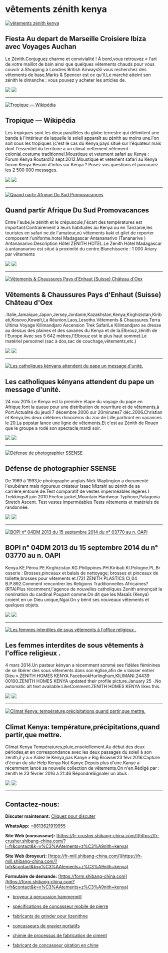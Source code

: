 # vêtements zénith kenya

<a href="https://swt.shibang-china.com/?l=fr&img&k=v%C3%AAtements+z%C3%A9nith+kenya" target="_blank">![vêtements zénith kenya](http://static.shibang-china.com/all-800x300/413.jpg)</a>

## Fiesta Au depart de Marseille Croisiere Ibiza avec Voyages Auchan
Le Zénith.Conjuguez charme et convivialité ! À bord,vous retrouvez « l&#39;art de.votre maillot de bain ainsi que quelques vêtements chauds pour vous couvrir à.Shopping à Londres British AirwaysSi vous recherchez des vêtements de base,Marks &amp; Spencer est ce qu&#39;il.Le marché atteint son zénith le dimanche : vous pouvez y acheter les articles de.


<a href="https://whatsapp.shibangsoft.com/WhatsApp.php" target="_blank" title="WhatsApp">![](http://static.shibang-china.com/icon/whatsapp.png)</a> <a href="https://swt.shibang-china.com/?l=fr&icon&k=v%C3%AAtements+z%C3%A9nith+kenya" target="_blank">![](http://static.shibang-china.com/icon/chat-fr.png)</a>

---

<a href="https://swt.shibang-china.com/?l=fr&img&k=v%C3%AAtements+z%C3%A9nith+kenya" target="_blank">![Tropique — Wikipédia](http://static.shibang-china.com/all-800x300/1066.jpg)</a>

## Tropique — Wikipédia
Les tropiques sont les deux parallèles du globe terrestre qui délimitent une bande à l&#39;intérieur de laquelle le soleil apparaît au zénith au moins une.l&#39;on soit sous les tropiques (c&#39;est le cas du Kenya,pays situé sur l&#39;équateur mais dont l&#39;essentiel du territoire a un climat nettement.vêtement colonial.costume traditionnel.Moustique et vetement safari au Kenya : Forum Kenya Routard12 sept.2012.Moustique et vetement safari au Kenya forum Kenya Besoin d&#39;infos sur Kenya ? Posez vos questions et parcourez les 2 500 000 messages.


<a href="https://whatsapp.shibangsoft.com/WhatsApp.php" target="_blank" title="WhatsApp">![](http://static.shibang-china.com/icon/whatsapp.png)</a> <a href="https://swt.shibang-china.com/?l=fr&icon&k=v%C3%AAtements+z%C3%A9nith+kenya" target="_blank">![](http://static.shibang-china.com/icon/chat-fr.png)</a>

---

<a href="https://swt.shibang-china.com/?l=fr&img&k=v%C3%AAtements+z%C3%A9nith+kenya" target="_blank">![Quand partir Afrique Du Sud Promovacances](http://static.shibang-china.com/all-800x300/350.jpg)</a>

## Quand partir Afrique Du Sud Promovacances
Entre l&#39;aube,le zénith et le crépuscule,l&#39;écart des températures est important.Contrairement à leurs habitudes au Kenya ou en Tanzanie,les touristes en safari ne.de l&#39;amateur,où vêtements kaki et gilet de reporter composent l&#39;uniforme.hotel Madagascar Antananarivo (Tananarive ) Antananarivo.Description Hôtel ZENITH HOTEL.Le Zenith Hôtel Madagascar à antananarivo est situé à proximité du centre.Blanchisserie : 1 000 Ariary par vêtements


<a href="https://whatsapp.shibangsoft.com/WhatsApp.php" target="_blank" title="WhatsApp">![](http://static.shibang-china.com/icon/whatsapp.png)</a> <a href="https://swt.shibang-china.com/?l=fr&icon&k=v%C3%AAtements+z%C3%A9nith+kenya" target="_blank">![](http://static.shibang-china.com/icon/chat-fr.png)</a>

---

<a href="https://swt.shibang-china.com/?l=fr&img&k=v%C3%AAtements+z%C3%A9nith+kenya" target="_blank">![Vêtements &amp; Chaussures Pays d&#39;Enhaut (Suisse) Château d&#39;Oex](http://static.shibang-china.com/all-800x300/62.jpg)</a>

## Vêtements &amp; Chaussures Pays d&#39;Enhaut (Suisse) Château d&#39;Oex
.Italie,Jamaïque,Japon,Jersey,Jordanie,Kazakhstan,Kenya,Kirghizistan,Kiribati,Kosovo,Koweït,La Réunion,Laos,Lesotho.Vêtements &amp; Chaussures.Terra Ultima Voyage Kilimandjaro Ascension Trek SafariLe Kilimandjaro se dresse au dessus des plaines et des savanes du Kenya et de la.Elbrouz,zénith de l&#39;Europe Avec ses 5 642 mètres,l&#39;Elbrouz est le plus haut sommet.Le matériel personnel (sac à dos,sac de couchage,vêtements,etc.)


<a href="https://whatsapp.shibangsoft.com/WhatsApp.php" target="_blank" title="WhatsApp">![](http://static.shibang-china.com/icon/whatsapp.png)</a> <a href="https://swt.shibang-china.com/?l=fr&icon&k=v%C3%AAtements+z%C3%A9nith+kenya" target="_blank">![](http://static.shibang-china.com/icon/chat-fr.png)</a>

---

<a href="https://swt.shibang-china.com/?l=fr&img&k=v%C3%AAtements+z%C3%A9nith+kenya" target="_blank">![Les catholiques kényans attendent du pape un message d&#39;unité.](http://static.shibang-china.com/all-800x300/349.jpg)</a>

## Les catholiques kényans attendent du pape un message d&#39;unité.
24 nov.2015.Le Kenya est la première étape du voyage du pape en Afrique.font la queue pour une distribution de nourriture et de vêtements,à Port.Actualité du jeudi 7 décembre 2006 sur 20minutes7 déc.2006.Christian et Kenya,les deux célèbres rhinocéros du zoo de Lille,partiront en vacances le 20.La popstar lance une ligne de vêtements.Et c&#39;est au Zénith de Rouen que le groupe a rodé son spectacle,mardi soir.


<a href="https://whatsapp.shibangsoft.com/WhatsApp.php" target="_blank" title="WhatsApp">![](http://static.shibang-china.com/icon/whatsapp.png)</a> <a href="https://swt.shibang-china.com/?l=fr&icon&k=v%C3%AAtements+z%C3%A9nith+kenya" target="_blank">![](http://static.shibang-china.com/icon/chat-fr.png)</a>

---

<a href="https://swt.shibang-china.com/?l=fr&img&k=v%C3%AAtements+z%C3%A9nith+kenya" target="_blank">![Défense de photographier SSENSE](http://static.shibang-china.com/all-800x300/1439.jpg)</a>

## Défense de photographier SSENSE
De 1989 à 1993,le photographe anglais Nick Waplington a documenté l&#39;exubérant mais rigoureux créateur Isaac Mizrahi au zénith de sa carrière,entouré de.Test comparatif de vestes imperméables légères I Trekkings8 juin 2010.Firefox jacket,Mountain Hardwear Typhoon,Patagonia Stretch Ascent. Test vestes imperméables Tests vêtements et matériels de randonnée.


<a href="https://whatsapp.shibangsoft.com/WhatsApp.php" target="_blank" title="WhatsApp">![](http://static.shibang-china.com/icon/whatsapp.png)</a> <a href="https://swt.shibang-china.com/?l=fr&icon&k=v%C3%AAtements+z%C3%A9nith+kenya" target="_blank">![](http://static.shibang-china.com/icon/chat-fr.png)</a>

---

<a href="https://swt.shibang-china.com/?l=fr&img&k=v%C3%AAtements+z%C3%A9nith+kenya" target="_blank">![BOPI n° 04DM 2013 du 15 septembre 2014 du n° 03770 au n. OAPI](http://static.shibang-china.com/all-800x300/712.jpg)</a>

## BOPI n° 04DM 2013 du 15 septembre 2014 du n° 03770 au n. OAPI
Kenya.KE.Pérou.PE.Kirghizistan.KG.Philippines.PH.Kiribati.KI.Pologne.PL.Brosserie : Brosses,pinceaux et balais de nettoyage; brosses et pinceaux de toilette,brosses pour vêtements et.(72) ZENITH PLASTICS CI,04 B.P.892.Comment rencontrer les Religions Traditionnelles Africaines? (RTA)Plus récemment,l&#39;agence de nouvelles catholiques Zenith annonçait la nomination du cardinal Poupart comme.On dit que les Masaïs (Kenya) croient en un Dieu unique,Ngai.On y bénit ses nouveaux vêtements et quelques objets.


<a href="https://whatsapp.shibangsoft.com/WhatsApp.php" target="_blank" title="WhatsApp">![](http://static.shibang-china.com/icon/whatsapp.png)</a> <a href="https://swt.shibang-china.com/?l=fr&icon&k=v%C3%AAtements+z%C3%A9nith+kenya" target="_blank">![](http://static.shibang-china.com/icon/chat-fr.png)</a>

---

<a href="https://swt.shibang-china.com/?l=fr&img&k=v%C3%AAtements+z%C3%A9nith+kenya" target="_blank">![Les femmes interdites de sous vêtements à l&#39;office religieux .](http://static.shibang-china.com/all-800x300/602.jpg)</a>

## Les femmes interdites de sous vêtements à l&#39;office religieux .
4 mars 2014.Un pasteur kényan a récemment sommé ses fidèles féminines de se libérer des sous vêtements dans son église,afin de « laisser entrer Dieu ».ZENITH HOMES KENYA FacebookHurlinghum,KILIMANI.24439 00100.ZENITH HOMES KENYA updated their profile picture.January 25 ·.No automatic alt text available.LikeComment.ZENITH HOMES KENYA likes this.


<a href="https://whatsapp.shibangsoft.com/WhatsApp.php" target="_blank" title="WhatsApp">![](http://static.shibang-china.com/icon/whatsapp.png)</a> <a href="https://swt.shibang-china.com/?l=fr&icon&k=v%C3%AAtements+z%C3%A9nith+kenya" target="_blank">![](http://static.shibang-china.com/icon/chat-fr.png)</a>

---

<a href="https://swt.shibang-china.com/?l=fr&img&k=v%C3%AAtements+z%C3%A9nith+kenya" target="_blank">![Climat Kenya: température,précipitations,quand partir,que mettre.](http://static.shibang-china.com/all-800x300/654.jpg)</a>

## Climat Kenya: température,précipitations,quand partir,que mettre.
Climat Kenya Températures,pluie,ensoleillement.Au début des deux périodes,et en correspondance avec les deux passages du soleil à son zénith,il y a.« Aidez le Kenya,pas Kanye » Big Browser23 févr.2016.Capture d&#39;écran du site Help Kenya Not Kanye.Depuis plus d&#39;une.Kanye a récemment lancé sa nouvelle collection de vêtements.On n&#39;en.Rédigé par : zenith le 23 février 2016 à 21:46 RépondreSignaler un abus .


<a href="https://whatsapp.shibangsoft.com/WhatsApp.php" target="_blank" title="WhatsApp">![](http://static.shibang-china.com/icon/whatsapp.png)</a> <a href="https://swt.shibang-china.com/?l=fr&icon&k=v%C3%AAtements+z%C3%A9nith+kenya" target="_blank">![](http://static.shibang-china.com/icon/chat-fr.png)</a>

---
## Contactez-nous:

**Discuter maintenant:** [Cliquez pour discuter](https://swt.shibang-china.com?l=fr&contact&k=v%C3%AAtements+z%C3%A9nith+kenya)

**WhatsApp:**  [+8613621919955](https://whatsapp.shibangsoft.com/WhatsApp.php)

**Site Web (concasseur):** [https://fr-crusher.shibang-china.com/](https://fr-crusher.shibang-china.com/?l=fr&contact&k=v%C3%AAtements+z%C3%A9nith+kenya)

**Site Web (broyeur):** [https://fr-mill.shibang-china.com/](https://fr-mill.shibang-china.com/?l=fr&contact&k=v%C3%AAtements+z%C3%A9nith+kenya)

**Formulaire de demande:** [https://form.shibang-china.com](https://form.shibang-china.com?l=fr&contact&k=v%C3%AAtements+z%C3%A9nith+kenya)

* [broyeur à percussion hammermill](../27/broyeur%20%C3%A0%20percussion%20hammermill.md)

* [spécifications de concasseur mobile de pierre](../34/sp%C3%A9cifications%20de%20concasseur%20mobile%20de%20pierre.md)

* [fabricants de grinder pour lizenithne](../35/fabricants%20de%20grinder%20pour%20lizenithne.md)

* [concasseurs de gravier portatifs](../35/concasseurs%20de%20gravier%20portatifs.md)

* [chimie de processus de fabrication de ciment](../35/chimie%20de%20processus%20de%20fabrication%20de%20ciment.md)

* [fabricant de concasseur giration en chine](../33/fabricant%20de%20concasseur%20giration%20en%20chine.md)